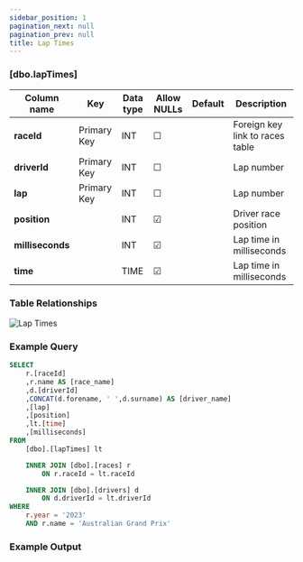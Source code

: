 ```yaml
---
sidebar_position: 1
pagination_next: null
pagination_prev: null
title: Lap Times
---
```


### [dbo.lapTimes]
| Column name | Key | Data type | Allow NULLs | Default | Description |
| ------- | ------- | ------- | ------- | ------- | ------- |
| **raceId** |  Primary Key | INT | ☐ |  | Foreign key link to races table | 
| **driverId** |  Primary Key | INT | ☐ |  | Lap number | 
| **lap** |  Primary Key | INT | ☐ |  | Lap number | 
| **position** |  | INT | ☑ |  | Driver race position | 
| **milliseconds** |  | INT | ☑ |  | Lap time in milliseconds | 
| **time** |  | TIME | ☑ |  | Lap time in milliseconds | 

### Table Relationships

![Lap Times](/img/table-relationships/lapTimes.png)

### Example Query

```sql
SELECT 
	r.[raceId]
	,r.name AS [race_name]
	,d.[driverId]
	,CONCAT(d.forename, ' ',d.surname) AS [driver_name]
    ,[lap]
    ,[position]
    ,lt.[time]
    ,[milliseconds]
FROM 
	[dbo].[lapTimes] lt

  	INNER JOIN [dbo].[races] r
		ON r.raceId = lt.raceId

	INNER JOIN [dbo].[drivers] d
		ON d.driverId = lt.driverId
WHERE 
	r.year = '2023'
	AND r.name = 'Australian Grand Prix'
```

### Example Output